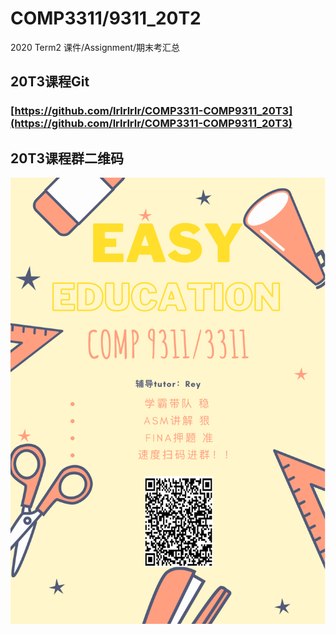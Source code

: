 # COMP3311/9311_20T2
2020 Term2 课件/Assignment/期末考汇总

## 20T3课程Git
### [https://github.com/lrlrlrlr/COMP3311-COMP9311_20T3](https://github.com/lrlrlrlr/COMP3311-COMP9311_20T3)

## 20T3课程群二维码
![二维码](课程群二维码.png)
